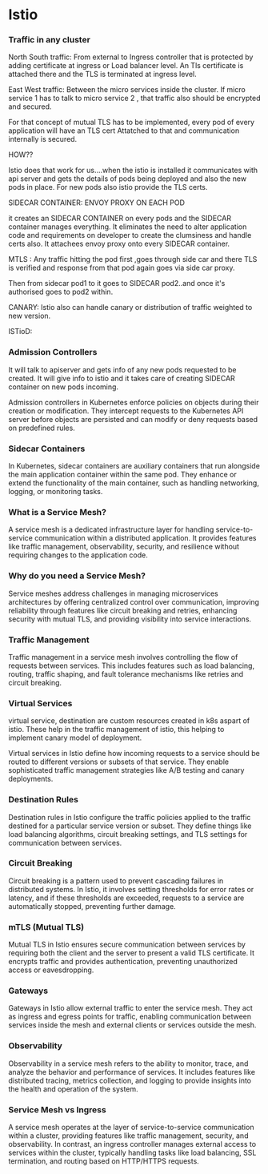 # Istio



### Traffic in any cluster 
North South traffic:
From external to Ingress controller that is protected by adding certificate at ingress or Load balancer level. An Tls certificate is attached there and the TLS is terminated at ingress level.

East West traffic:
Between the micro services inside the cluster.
If micro service 1 has to talk to micro service 2 , that traffic also should be encrypted and secured.

For that concept of mutual TLS has to be implemented, every pod of every application will have an TLS cert Attatched to that and communication internally is secured.

HOW??

Istio does that work for us....when the istio is installed it communicates with api server and gets the details of pods being deployed and also the new pods in place. For new pods also istio provide the TLS certs.

SIDECAR CONTAINER:
ENVOY PROXY ON EACH POD

it creates an SIDECAR CONTAINER on every pods and the SIDECAR container manages everything.
It eliminates the need to alter application code and requirements on developer to create the clumsiness and handle certs also.
It attachees envoy proxy onto every SIDECAR container.

MTLS :
Any traffic hitting the pod first ,goes through side car and there TLS is verified and response from that pod again goes via side car proxy.

Then from sidecar pod1 to it goes to SIDECAR pod2..and once it's authorised goes to pod2 within.

CANARY:
Istio also can handle canary or distribution of traffic weighted to new version.

ISTioD:


### Admission Controllers
It will talk to apiserver and gets info of any new pods requested to be created.
It will give info to istio and it takes care of creating SIDECAR container on new pods incoming.


Admission controllers in Kubernetes enforce policies on objects during their creation or modification. They intercept requests to the Kubernetes API server before objects are persisted and can modify or deny requests based on predefined rules.

### Sidecar Containers

In Kubernetes, sidecar containers are auxiliary containers that run alongside the main application container within the same pod. They enhance or extend the functionality of the main container, such as handling networking, logging, or monitoring tasks.

### What is a Service Mesh?

A service mesh is a dedicated infrastructure layer for handling service-to-service communication within a distributed application. It provides features like traffic management, observability, security, and resilience without requiring changes to the application code.

### Why do you need a Service Mesh?

Service meshes address challenges in managing microservices architectures by offering centralized control over communication, improving reliability through features like circuit breaking and retries, enhancing security with mutual TLS, and providing visibility into service interactions.

### Traffic Management

Traffic management in a service mesh involves controlling the flow of requests between services. This includes features such as load balancing, routing, traffic shaping, and fault tolerance mechanisms like retries and circuit breaking.

### Virtual Services
virtual service, destination are custom resources created in k8s aspart of istio.
These help in the traffic management of istio, this helping to implement canary model of deployment.

Virtual services in Istio define how incoming requests to a service should be routed to different versions or subsets of that service. They enable sophisticated traffic management strategies like A/B testing and canary deployments.

### Destination Rules

Destination rules in Istio configure the traffic policies applied to the traffic destined for a particular service version or subset. They define things like load balancing algorithms, circuit breaking settings, and TLS settings for communication between services.

### Circuit Breaking

Circuit breaking is a pattern used to prevent cascading failures in distributed systems. In Istio, it involves setting thresholds for error rates or latency, and if these thresholds are exceeded, requests to a service are automatically stopped, preventing further damage.

### mTLS (Mutual TLS)

Mutual TLS in Istio ensures secure communication between services by requiring both the client and the server to present a valid TLS certificate. It encrypts traffic and provides authentication, preventing unauthorized access or eavesdropping.

### Gateways

Gateways in Istio allow external traffic to enter the service mesh. They act as ingress and egress points for traffic, enabling communication between services inside the mesh and external clients or services outside the mesh.

### Observability

Observability in a service mesh refers to the ability to monitor, trace, and analyze the behavior and performance of services. It includes features like distributed tracing, metrics collection, and logging to provide insights into the health and operation of the system.

### Service Mesh vs Ingress

A service mesh operates at the layer of service-to-service communication within a cluster, providing features like traffic management, security, and observability. In contrast, an ingress controller manages external access to services within the cluster, typically handling tasks like load balancing, SSL termination, and routing based on HTTP/HTTPS requests.


